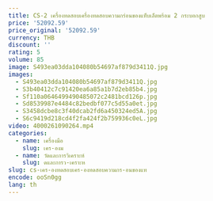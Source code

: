 ```yaml
---
title: CS-2 เครื่องทดสอบเครื่องทดสอบความกร่อนของแท็บเล็ตพร้อม 2 กระบอกสูบ
price: '52092.59'
price_original: '52092.59'
currency: THB
discount: ''
rating: 5
volume: 85
image: S493ea03dda104080b54697af879d3411Q.jpg
images:
  - S493ea03dda104080b54697af879d3411Q.jpg
  - S3b40412c7c91420ea6a85a1b7d2eb85b4.jpg
  - Sf110a0646499490485072c2481bcd126p.jpg
  - Sd8539987e4484c82bedbf077c5d55a0et.jpg
  - S3458dcbe8c3f40dcab2fd6a450324ed5A.jpg
  - S6c9419d218cd4f2fa424f2b759936c0eL.jpg
video: 4000261090264.mp4
categories:
  - name: เครื่องมือ
    slug: เคร-องม
  - name: วัดและการวิเคราะห์
    slug: ดและการว-เคราะห
slug: cs-เคร-องทดสอบเคร-องทดสอบความกร-อนของแท
encode: ooSn0gg
lang: th
---
```

  